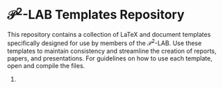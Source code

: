 # $\mathcal{P}^2$-LAB Templates Repository

This repository contains a collection of LaTeX and document templates specifically designed for use by members of the $\mathcal{P}^2$-LAB. Use these templates to maintain consistency and streamline the creation of reports, papers, and presentations. For guidelines on how to use each template, open and compile the files.

1. 
